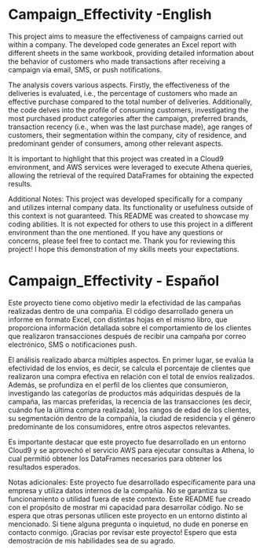 # Campaign_Effectivity -English

This project aims to measure the effectiveness of campaigns carried out within a company. The developed code generates an Excel report with different sheets in the same workbook, providing detailed information about the behavior of customers who made transactions after receiving a campaign via email, SMS, or push notifications.

The analysis covers various aspects. Firstly, the effectiveness of the deliveries is evaluated, i.e., the percentage of customers who made an effective purchase compared to the total number of deliveries. Additionally, the code delves into the profile of consuming customers, investigating the most purchased product categories after the campaign, preferred brands, transaction recency (i.e., when was the last purchase made), age ranges of customers, their segmentation within the company, city of residence, and predominant gender of consumers, among other relevant aspects.

It is important to highlight that this project was created in a Cloud9 environment, and AWS services were leveraged to execute Athena queries, allowing the retrieval of the required DataFrames for obtaining the expected results.

Additional Notes:
This project was developed specifically for a company and utilizes internal company data. Its functionality or usefulness outside of this context is not guaranteed.
This README was created to showcase my coding abilities. It is not expected for others to use this project in a different environment than the one mentioned.
If you have any questions or concerns, please feel free to contact me.
Thank you for reviewing this project! I hope this demonstration of my skills meets your expectations.


# Campaign_Effectivity - Español

Este proyecto tiene como objetivo medir la efectividad de las campañas realizadas dentro de una compañia. El código desarrollado genera un informe en formato Excel, con distintas hojas en el mismo libro, que proporciona información detallada sobre el comportamiento de los clientes que realizaron transacciones después de recibir una campaña por correo electrónico, SMS o notificaciones push.

El análisis realizado abarca múltiples aspectos. En primer lugar, se evalúa la efectividad de los envíos, es decir, se calcula el porcentaje de clientes que realizaron una compra efectiva en relación con el total de envíos realizados. Además, se profundiza en el perfil de los clientes que consumieron, investigando las categorías de productos más adquiridas después de la campaña, las marcas preferidas, la recencia de las transacciones (es decir, cuándo fue la última compra realizada), los rangos de edad de los clientes, su segmentación dentro de la compañía, la ciudad de residencia y el género predominante de los consumidores, entre otros aspectos relevantes.

Es importante destacar que este proyecto fue desarrollado en un entorno Cloud9 y se aprovechó el servicio AWS para ejecutar consultas a Athena, lo cual permitió obtener los DataFrames necesarios para obtener los resultados esperados.


Notas adicionales:
Este proyecto fue desarrollado específicamente para una empresa y utiliza datos internos de la compañía. No se garantiza su funcionamiento o utilidad fuera de este contexto.
Este README fue creado con el propósito de mostrar mi capacidad para desarrollar código. No se espera que otras personas utilicen este proyecto en un entorno distinto al mencionado.
Si tiene alguna pregunta o inquietud, no dude en ponerse en contacto conmigo.
¡Gracias por revisar este proyecto! Espero que esta demostración de mis habilidades sea de su agrado.
